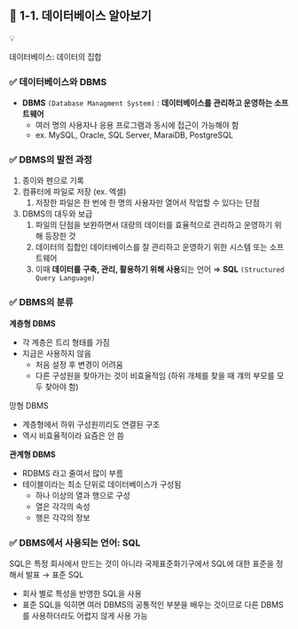 ## 📌 1-1. 데이터베이스 알아보기

<aside>
💡

데이터베이스: 데이터의 집합

</aside>

### ✅ 데이터베이스와 DBMS

- **DBMS** `(Database Managment System)` : **데이터베이스를 관리하고 운영하는 소프트웨어**
    - 여러 명의 사용자나 응용 프로그램과 동시에 접근이 가능해야 함
    - ex. MySQL, Oracle, SQL Server, MaraiDB, PostgreSQL

### ✅ DBMS의 발전 과정

1. 종이와 펜으로 기록
2. 컴퓨터에 파일로 저장 (ex. 엑셀)
    1. 저장한 파일은 한 번에 한 명의 사용자만 열어서 작업할 수 있다는 단점
3. DBMS의 대두와 보급
    1. 파일의 단점을 보완하면서 대량의 데이터를 효율적으로 관리하고 운영하기 위해 등장한 것
    2. 데이터의 집합인 데이터베이스를 잘 관리하고 운영하기 위한 시스템 또는 소프트웨어
    3. 이때 **데이터를 구축, 관리, 활용하기 위해 사용**되는 언어 ⇒ **SQL** `(Structured Query Language)`

### ✅ DBMS의 분류

**계층형 DBMS**

- 각 계층은 트리 형태를 가짐
- 지금은 사용하지 않음
    - 처음 설정 후 변경이 어려움
    - 다른 구성원을 찾아가는 것이 비효율적임 (하위 개체를 찾을 때 걔의 부모를 모두 찾아야 함)

망형 DBMS

- 계층형에서 하위 구성원끼리도 연결된 구조
- 역시 비효율적이라 요즘은 안 씀

**관계형 DBMS**

- RDBMS 라고 줄여서 많이 부름
- 테이블이라는 최소 단위로 데이터베이스가 구성됨
    - 하나 이상의 열과 행으로 구성
    - 열은 각각의 속성
    - 행은 각각의 정보

### ✅ DBMS에서 사용되는 언어: SQL

SQL은 특정 회사에서 만드는 것이 아니라 국제표준화기구에서 SQL에 대한 표준을 정해서 발표 → 표준 SQL

- 회사 별로 특성을 반영한 SQL을 사용
- 표준 SQL을 익히면 여러 DBMS의 공통적인 부분을 배우는 것이므로 다른 DBMS를 사용하더라도 어렵지 않게 사용 가능
